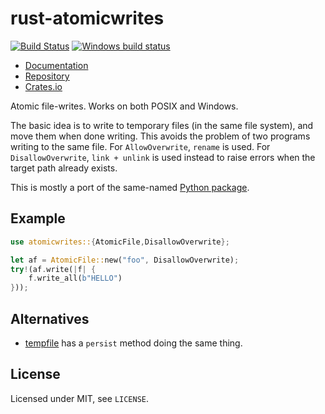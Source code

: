 # rust-atomicwrites

[![Build Status](https://travis-ci.org/untitaker/rust-atomicwrites.svg?branch=master)](https://travis-ci.org/untitaker/rust-atomicwrites)
[![Windows build status](https://ci.appveyor.com/api/projects/status/h6642x2d54xl0sev?svg=true)](https://ci.appveyor.com/project/untitaker/rust-atomicwrites)

- [Documentation](https://docs.rs/crate/atomicwrites)
- [Repository](https://github.com/untitaker/rust-atomicwrites)
- [Crates.io](https://crates.io/crates/atomicwrites)

Atomic file-writes. Works on both POSIX and Windows.

The basic idea is to write to temporary files (in the same file
system), and move them when done writing.
This avoids the problem of two programs writing to the same file. For
`AllowOverwrite`, `rename` is used. For `DisallowOverwrite`, `link + unlink` is
used instead to raise errors when the target path already exists.

This is mostly a port of the same-named [Python package](https://github.com/untitaker/python-atomicwrites).

## Example

```rust
use atomicwrites::{AtomicFile,DisallowOverwrite};

let af = AtomicFile::new("foo", DisallowOverwrite);
try!(af.write(|f| {
    f.write_all(b"HELLO")
}));
```

## Alternatives

- [tempfile](https://github.com/Stebalien/tempfile) has a `persist` method doing the same thing.

## License

Licensed under MIT, see ``LICENSE``.
